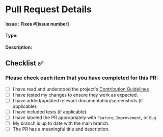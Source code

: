 # Pull Request Details

#### Issue : Fixes #[issue number]

#### Type:

#### Description:


## Checklist ✅ 

### Please check each item that you have completed for this PR:


- [ ]  I have read and understood the project's [Contribution Guidelines](https://chimoney--community.hashnode.dev/contributing-to-chimoneys-community-projects-repository-for-hacktoberfest)
- [ ]  I have tested my changes to ensure they work as expected.
- [ ]  I have added/updated relevant documentation/screenshots (if applicable).
- [ ]  I have included tests (if applicable).
- [ ]  I have labeled the PR appropriately with `Feature`, `Improvement`, or `Bug`
- [ ]  My branch is up to date with the main branch.
- [ ]  The PR has a meaningful title and description.
